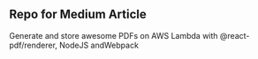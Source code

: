 ## Repo for Medium Article
Generate and store awesome PDFs on AWS Lambda with @react-pdf/renderer, NodeJS andWebpack
